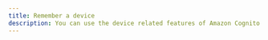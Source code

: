 ```yaml
---
title: Remember a device
description: You can use the device related features of Amazon Cognito UserPools by enabling the Devices features. Go to your Cognito UserPool, click on Devices in Left Navigation Menu and chose one of User Opt In or Always.
---
```


<inline-fragment platform="ios" src="~/lib/auth/fragments/native_common/device_features/common.md"></inline-fragment>
<inline-fragment platform="android" src="~/lib/auth/fragments/native_common/device_features/common.md"></inline-fragment>
